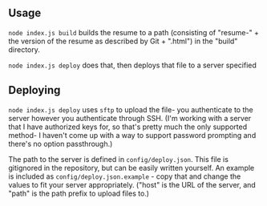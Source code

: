 ## Usage
`node index.js build` builds the resume to a path (consisting of "resume-" + the version of the resume as described by Git + ".html") in the "build" directory.

`node index.js deploy` does that, then deploys that file to a server specified

## Deploying
`node index.js deploy` uses `sftp` to upload the file- you authenticate to the server however you authenticate through SSH. (I'm working with a server that I have authorized keys for, so that's pretty much the only supported method- I haven't come up with a way to support password prompting and there's no option passthrough.)

The path to the server is defined in `config/deploy.json`. This file is gitignored in the repository, but can be easily written yourself. An example is included as `config/deploy.json.example` - copy that and change the values to fit your server appropriately. ("host" is the URL of the server, and "path" is the path prefix to upload files to.)
